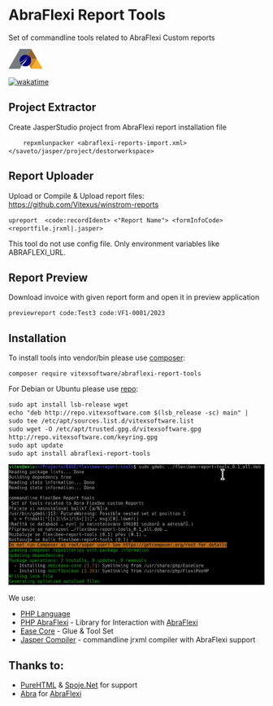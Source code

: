 # AbraFlexi Report Tools

Set of commandline tools related to AbraFlexi Custom reports

![Project Logo](project-logo.png?raw=true)

[![wakatime](https://wakatime.com/badge/user/5abba9ca-813e-43ac-9b5f-b1cfdf3dc1c7/project/9cec785f-7311-4d62-ab1d-7dfcdf74787f.svg)](https://wakatime.com/badge/user/5abba9ca-813e-43ac-9b5f-b1cfdf3dc1c7/project/9cec785f-7311-4d62-ab1d-7dfcdf74787f)

Project Extractor
-----------------


Create JasperStudio project from AbraFlexi report installation file

```shell
    repxmlunpacker <abraflexi-reports-import.xml> </saveto/jasper/project/destorworkspace>
```

Report Uploader
---------------

Upload or Compile & Upload report files: https://github.com/Vitexus/winstrom-reports

```shell
upreport  <code:recordIdent> <"Report Name"> <formInfoCode> <reportfile.jrxml|.jasper>
```

This tool do not use config file. Only environment variables like ABRAFLEXI_URL.

Report Preview
--------------

Download invoice with given report form and open it in preview application

```shell
previewreport code:Test3 code:VF1-0001/2023
```

Installation
------------

To install tools into vendor/bin please use [composer](https://getcomposer.org/):

    composer require vitexsoftware/abraflexi-report-tools

For Debian or Ubuntu please use [repo](http://vitexsoftware.cz/repos.php):

```sheel
sudo apt install lsb-release wget
echo "deb http://repo.vitexsoftware.com $(lsb_release -sc) main" | sudo tee /etc/apt/sources.list.d/vitexsoftware.list
sudo wget -O /etc/apt/trusted.gpg.d/vitexsoftware.gpg http://repo.vitexsoftware.com/keyring.gpg
sudo apt update
sudo apt install abraflexi-report-tools
```


![Debian Installation](debian-screenshot.png?raw=true "Debian example")

We use:

* [PHP Language](https://secure.php.net/)
* [PHP AbraFlexi](https://github.com/Spoje-NET/php-abraflexi) - Library for Interaction with [AbraFlexi](https://abraflexi.eu/)
* [Ease Core](https://github.com/VitexSoftware/php-ease-core) - Glue & Tool Set 
* [Jasper Compiler](https://github.com/VitexSoftware/jaspercompiler) - commandline jrxml compiler with AbraFlexi support

Thanks to:
----------

* [PureHTML](https://purehtml.cz/) & [Spoje.Net]( https://spoje.net/ )  for support
* [Abra](https://abra.eu) for [AbraFlexi](https://abraflexi.eu/)

